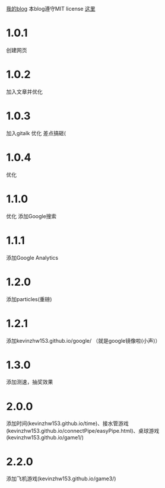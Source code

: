 [我的blog](https://kevinzhw153.github.io)
本blog遵守MIT license [这里](https://github.com/kevinzhw153/kevinzhw153.github.io/LICENSE-ZH.md)
# 1.0.1
创建网页
# 1.0.2
加入文章并优化
# 1.0.3
加入gitalk
优化
差点搞砸(
# 1.0.4
优化
# 1.1.0
优化
添加Google搜索
# 1.1.1
添加Google Analytics
# 1.2.0
添加particles(重磅)
# 1.2.1
添加kevinzhw153.github.io/google/ （就是google镜像啦(小声)）
# 1.3.0
添加测速，抽奖效果
# 2.0.0
添加时间(kevinzhw153.github.io/time)、接水管游戏(kevinzhw153.github.io/connectPipe/easyPipe.html)、桌球游戏(kevinzhw153.github.io/game1/)
# 2.2.0
添加飞机游戏(kevinzhw153.github.io/game3/)
